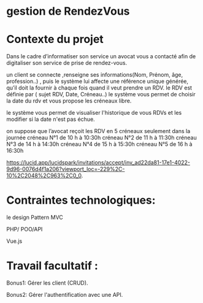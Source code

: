 # gestion de RendezVous

# Contexte du projet
Dans le cadre d’informatiser son service un avocat vous a contacté afin de digitaliser son service de prise de rendez-vous.

un client se connecte ,renseigne ses informations(Nom, Prénom, âge, profession..) , puis le système lui affecte une référence unique générée, qu’il doit la fournir à chaque fois quand il veut prendre un RDV. le RDV est définie par ( sujet RDV, Date, Créneau..) le système vous permet de choisir la date du rdv et vous propose les créneaux libre.

le système vous permet de visualiser l'historique de vous RDVs et les modifier si la date n'est pas échue.

on suppose que l’avocat reçoit les RDV en 5 créneaux seulement dans la journée créneau N°1 de 10 h à 10:30h créneau N°2 de 11 h à 11:30h créneau N°3 de 14 h à 14:30h créneau N°4 de 15 h à 15:30h créneau N°5 de 16 h à 16:30h

https://lucid.app/lucidspark/invitations/accept/inv_ad22da81-17e1-4022-9d96-0076d4f1a206?viewport_loc=-229%2C-10%2C2048%2C963%2C0_0.

# Contraintes technologiques:

le design Pattern MVC

PHP/ POO/API

Vue.js


# Travail facultatif :

Bonus1: Gérer les client (CRUD).

Bonus2: Gérer l'authentification avec une API.
